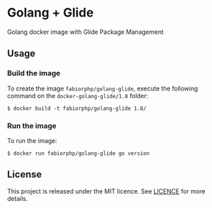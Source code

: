 # Golang + Glide

Golang docker image with Glide Package Management

## Usage

### Build the image

To create the image `fabiorphp/golang-glide`, execute the following command on the `docker-golang-glide/1.8` folder:

```
$ docker build -t fabiorphp/golang-glide 1.8/
```

### Run the image

To run the image:

```
$ docker run fabiorphp/golang-glide go version
```

## License

This project is released under the MIT licence. See [LICENCE](https://github.com/fabiorphp/cachego/blob/master/LICENSE) for more details.
